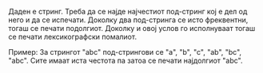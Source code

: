 Даден е стринг. Треба да се најде најчестиот под-стринг кој е дел од него и да се испечати. Доколку два под-стринга се исто фреквентни, тогаш се печати подолгиот. Доколку и овој услов го исполнуваат тогаш се печати лексикографски помалиот.

Пример: За стрингот "abc" под-стрингови се "a", "b", "c", "ab", "bc", "abc". Сите имаат иста честота па затоа се печати најдолгиот "abc".